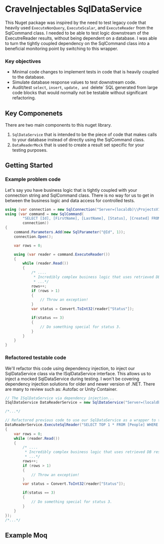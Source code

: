 # CraveInjectables SqlDataService
This Nuget package was inspired by the need to test legacy code that heavily used `ExecuteNonQuery`, `ExecuteScalar`, and `ExecuteReader` from the SqlCommand class. 
I needed to be able to test logic downstream of the ExecutreReader results, without being dependent on a database. 
I was able to turn the tightly coupled dependency on the SqlCommand class into a beneficial monitoring point by switching to this wrapper.

### Key objectives
* Minimal code changes to implement tests in code that is heavily coupled to the database.
* Simulate database response values to test downstream code.
* Audit/test `select`, `insert`, `update, and `delete` SQL generated from large code blocks that would normally not be testable without significant refactoring.


## Key Componenets
There are two main components to this nuget library. 
1. `SqlDataService` that is intended to be the piece of code that makes calls to your database instead of directly using the SqlCommand class.
2. `DataReaderMock` that is used to create a result set specific for your testing purposes.


## Getting Started

### Example problem code
Let's say you have business logic that is tightly coupled with your connection string and SqlCommand class. 
There is no way for us to get in between the business logic and data access for controlled tests.
```C#
using (var connection = new SqlConnection("Server=(localdb)\\ProjectsV13;Database=MyDatabase;Trusted_Connection=True;"))
using (var command = new SqlCommand(
		"SELECT [Id], [FirstName], [LastName], [Status], [Created] FROM [People] WHERE [Id] = @Id",
		connection))
{
	command.Parameters.Add(new SqlParameter("@Id", 1));
	connection.Open();

	var rows = 0;

	using (var reader = command.ExecuteReader())
	{
		while (reader.Read())
		{
			/* .... 
			 * Incredibly complex business logic that uses retrieved DB results that we wish to test...
			 * ...*/
			rows++;
			if (rows > 1)
			{
				// Throw an exception!
			}
			var status = Convert.ToInt32(reader["Status"]);

			if(status == 3)
			{
				// Do something special for status 3.
			}
		}
	}
}
```

### Refactored testable code

We'll refactor this code using dependency injection, to inject our SqlDataService class via the ISqlDataService interface. This allows us to inject a mocked SqlDataService during testing. 
I won't be covering dependency injection solutions for older and newer version of .NET. There are many to review such as: Autofac or Unity Container.
```C#
// The ISqlDataService via dependency injection...
ISqlDataService DataReaderService = new SqlDataService("Server=(localdb)\\ProjectsV13;Database=MyDatabase;Trusted_Connection=True;");

/*...*/

// Refactored previous code to use our SqlDataService as a wrapper to the SqlCommand and SqlDataReader.
DataReaderService.ExecuteSqlReader("SELECT TOP 1 * FROM [People] WHERE [Status] = @StatusId", new[] { new SqlParameter("@Id", 1) }, (reader) =>
{
	var rows = 0;
	while (reader.Read())
	{
		/* .... 
		 * Incredibly complex business logic that uses retrieved DB results that we wish to test...
		 * ...*/
		rows++;
		if (rows > 1)
		{
			// Throw an exception!
		}
		var status = Convert.ToInt32(reader["Status"]);

		if(status == 3)
		{
			// Do something special for status 3.
		}
	}
});
/*...*/

```

## Example Moq




